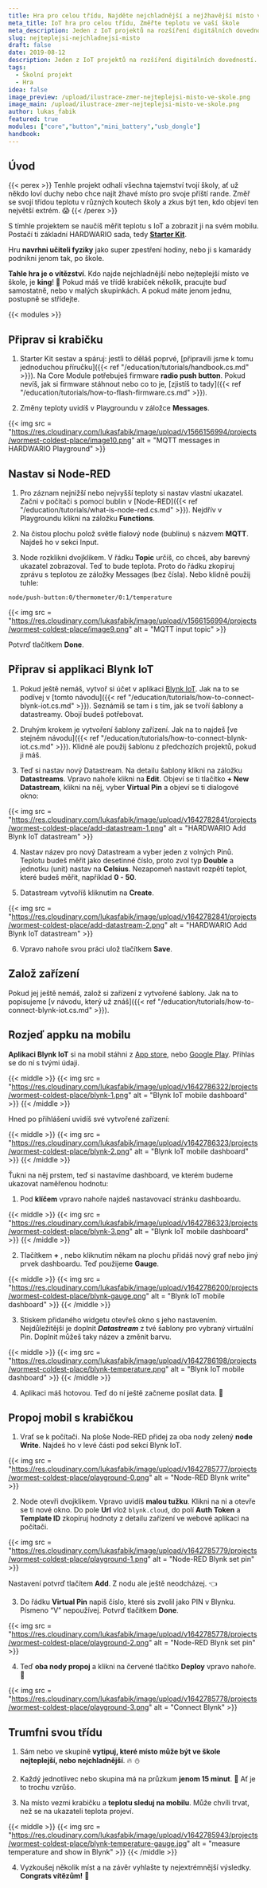 ```yaml
---
title: Hra pro celou třídu, Najděte nejchladnější a nejžhavější místo ve vaší škole
meta_title: IoT hra pro celou třídu, Změřte teplotu ve vaší škole
meta_description: Jeden z IoT projektů na rozšíření digitálních dovedností. Sestavte se Starter Kitem od HARDWARIOu zařízení, se kterým najdete nejchladnější a nejžhavější místo ve škole.
slug: nejteplejsi-nejchladnejsi-misto
draft: false
date: 2019-08-12
description: Jeden z IoT projektů na rozšíření digitálních dovedností. Sestavte se Starter Kitem od HARDWARIOu zařízení, se kterým najdete nejchladnější a nejžhavější místo ve škole.
tags:
  - Školní projekt
  - Hra
idea: false
image_preview: /upload/ilustrace-zmer-nejteplejsi-misto-ve-skole.png
image_main: /upload/ilustrace-zmer-nejteplejsi-misto-ve-skole.png
author: lukas_fabik
featured: true
modules: ["core","button","mini_battery","usb_dongle"]
handbook:
---
```


## Úvod

{{< perex >}}
Tenhle projekt odhalí všechna tajemství tvojí školy, ať už někdo loví duchy nebo chce najít žhavé místo pro svoje příští rande. Změř se svojí třídou teplotu v různých koutech školy a zkus být ten, kdo objeví ten největší extrém. 😱
{{< /perex >}}

S tímhle projektem se naučíš měřit teplotu s IoT a zobrazit ji na svém mobilu. Postačí ti základní HARDWARIO sada, tedy [**Starter Kit**](https://obchod.hardwario.cz/starter-kit/).

Hru **navrhni učiteli fyziky** jako super zpestření hodiny, nebo ji s kamarády podnikni jenom tak, po škole.

**Tahle hra je o vítězství**. Kdo najde nejchladnější nebo nejteplejší místo ve škole, je **king**! 👑 Pokud máš ve třídě krabiček několik, pracujte buď samostatně, nebo v malých skupinkách. A pokud máte jenom jednu, postupně se střídejte.

{{< modules >}}

## Připrav si krabičku

1. Starter Kit sestav a spáruj: jestli to děláš poprvé, [připravili jsme k tomu jednoduchou příručku]({{< ref "/education/tutorials/handbook.cs.md" >}}). Na Core Module potřebuješ firmware **radio push button**. Pokud nevíš, jak si firmware stáhnout nebo co to je, [zjistíš to tady]({{< ref "/education/tutorials/how-to-flash-firmware.cs.md" >}}).

2. Změny teploty uvidíš v Playgroundu v záložce **Messages**.

{{< img src = "https://res.cloudinary.com/lukasfabik/image/upload/v1566156994/projects/wormest-coldest-place/image10.png" alt = "MQTT messages in HARDWARIO Playground" >}}

## Nastav si Node-RED

1. Pro záznam nejnižší nebo nejvyšší teploty si nastav vlastní ukazatel. Začni v počítači s pomocí bublin v [Node-RED]({{< ref "/education/tutorials/what-is-node-red.cs.md" >}}). Nejdřív v Playgroundu klikni na záložku **Functions**.

2. Na čistou plochu polož světle fialový node (bublinu) s názvem **MQTT**. Najdeš ho v sekci Input.

3. Node rozklikni dvojklikem. V řádku **Topic** určíš, co chceš, aby barevný ukazatel zobrazoval. Teď to bude teplota. Proto do řádku zkopíruj zprávu s teplotou ze záložky Messages (bez čísla). Nebo klidně použij tuhle:

```
node/push-button:0/thermometer/0:1/temperature
```

{{< img src = "https://res.cloudinary.com/lukasfabik/image/upload/v1566156994/projects/wormest-coldest-place/image9.png" alt = "MQTT input topic" >}}

Potvrď tlačítkem **Done**.

## Připrav si applikaci Blynk IoT

1. Pokud ještě nemáš, vytvoř si účet v aplikaci [Blynk IoT](https://blynk.io). Jak na to se podívej v [tomto návodu]({{< ref "/education/tutorials/how-to-connect-blynk-iot.cs.md" >}}). Seznámíš se tam i s tím, jak se tvoří šablony a datastreamy. Obojí budeš potřebovat.

2. Druhým krokem je vytvoření šablony zařízení. Jak na to najdeš [ve stejném návodu]({{< ref "/education/tutorials/how-to-connect-blynk-iot.cs.md" >}}). Klidně ale použij šablonu z předchozích projektů, pokud ji máš.

3. Teď si nastav nový Datastream. Na detailu šablony klikni na záložku **Datastreams**. Vpravo nahoře klikni na **Edit**. Objeví se ti tlačítko **+ New Datastream**, klikni na něj, vyber **Virtual Pin** a objeví se ti dialogové okno:

{{< img src = "https://res.cloudinary.com/lukasfabik/image/upload/v1642782841/projects/wormest-coldest-place/add-datastream-1.png" alt = "HARDWARIO Add Blynk IoT datastream" >}}

4. Nastav název pro nový Datastream a vyber jeden z volných Pinů. Teplotu budeš měřit jako desetinné číslo, proto zvol typ **Double** a jednotku (unit) nastav na **Celsius**. Nezapomeň nastavit rozpětí teplot, které budeš měřit, například **0 - 50**.

5. Datastream vytvoříš kliknutím na **Create**. 

{{< img src = "https://res.cloudinary.com/lukasfabik/image/upload/v1642782841/projects/wormest-coldest-place/add-datastream-2.png" alt = "HARDWARIO Add Blynk IoT datastream" >}}

6. Vpravo nahoře svou práci ulož tlačítkem **Save**.

## Založ zařízení

Pokud jej ještě nemáš, založ si zařízení z vytvořené šablony. Jak na to popisujeme [v návodu, který už znáš]({{< ref "/education/tutorials/how-to-connect-blynk-iot.cs.md" >}}).

## Rozjeď appku na mobilu

**Aplikaci Blynk IoT** si na mobil stáhni z [App store](https://apps.apple.com/us/app/blynk-iot/id1559317868), nebo [Google Play](https://play.google.com/store/apps/details?id=cloud.blynk). Přihlas se do ní s tvými údaji. 

{{< middle >}}
{{< img src = "https://res.cloudinary.com/lukasfabik/image/upload/v1642786322/projects/wormest-coldest-place/blynk-1.png" alt = "Blynk IoT mobile dashboard" >}}
{{< /middle >}}

Hned po přihlášení uvidíš své vytvořené zařízení:

{{< middle >}}
{{< img src = "https://res.cloudinary.com/lukasfabik/image/upload/v1642786323/projects/wormest-coldest-place/blynk-2.png" alt = "Blynk IoT mobile dashboard" >}}
{{< /middle >}}

Ťukni na něj prstem, teď si nastavíme dashboard, ve kterém budeme ukazovat naměřenou hodnotu:

1. Pod **klíčem** vpravo nahoře najdeš nastavovací stránku dashboardu.

{{< middle >}}
{{< img src = "https://res.cloudinary.com/lukasfabik/image/upload/v1642786323/projects/wormest-coldest-place/blynk-3.png" alt = "Blynk IoT mobile dashboard" >}}
{{< /middle >}}

2. Tlačítkem **+** , nebo kliknutím někam na plochu přidáš nový graf nebo jiný prvek dashboardu. Teď použijeme **Gauge**.

{{< middle >}}
{{< img src = "https://res.cloudinary.com/lukasfabik/image/upload/v1642786200/projects/wormest-coldest-place/blynk-gauge.png" alt = "Blynk IoT mobile dashboard" >}}
{{< /middle >}}

3. Stiskem přidaného widgetu otevřeš okno s jeho nastavením. Nejdůležitější je doplnit ***Datastream*** z tvé šablony pro vybraný virtuální Pin. Doplnit můžeš taky název a změnit barvu.

{{< middle >}}
{{< img src = "https://res.cloudinary.com/lukasfabik/image/upload/v1642786198/projects/wormest-coldest-place/blynk-temperature.png" alt = "Blynk IoT mobile dashboard" >}}
{{< /middle >}}

4. Aplikaci máš hotovou. Teď do ní ještě začneme posílat data. 💪

## Propoj mobil s krabičkou

1. Vrať se k počítači. Na ploše Node-RED přidej za oba nody zelený **node Write**. Najdeš ho v levé části pod sekcí Blynk IoT.

{{< img src = "https://res.cloudinary.com/lukasfabik/image/upload/v1642785777/projects/wormest-coldest-place/playground-0.png" alt = "Node-RED Blynk write" >}}

2. Node otevři dvojklikem. Vpravo uvidíš **malou tužku**. Klikni na ni a otevře se ti nové okno. Do pole **Url** vlož ``blynk.cloud``, do polí **Auth Token** a **Template ID** zkopíruj hodnoty z detailu zařízení ve webové aplikaci na počítači.

{{< img src = "https://res.cloudinary.com/lukasfabik/image/upload/v1642785779/projects/wormest-coldest-place/playground-1.png" alt = "Node-RED Blynk set pin" >}}

Nastavení potvrď tlačítem **Add**. Z nodu ale ještě neodcházej. 👈

3. Do řádku **Virtual Pin** napiš číslo, které sis zvolil jako PIN v Blynku. Písmeno “V” nepoužívej.
Potvrď tlačítkem **Done**.

{{< img src = "https://res.cloudinary.com/lukasfabik/image/upload/v1642785778/projects/wormest-coldest-place/playground-2.png" alt = "Node-RED Blynk set pin" >}}

4. Teď **oba nody propoj** a klikni na červené tlačítko **Deploy** vpravo nahoře. 🚨

{{< img src = "https://res.cloudinary.com/lukasfabik/image/upload/v1642785778/projects/wormest-coldest-place/playground-3.png" alt = "Connect Blynk" >}}

## Trumfni svou třídu

1. Sám nebo ve skupině **vytipuj, které místo může být ve škole nejteplejší, nebo nejchladnější**. 🔥 ⛄

2. Každý jednotlivec nebo skupina má na průzkum **jenom 15 minut**. 🔦 Ať je to trochu vzrůšo.

3. Na místo vezmi krabičku a **teplotu sleduj na mobilu**. Může chvíli trvat, než se na ukazateli teplota projeví.

{{< middle >}}
{{< img src = "https://res.cloudinary.com/lukasfabik/image/upload/v1642785943/projects/wormest-coldest-place/blynk-temperature-gauge.jpg" alt = "measure temperature and show in Blynk" >}}
{{< /middle >}}

4. Vyzkoušej několik míst a na závěr vyhlašte ty nejextrémnější výsledky. **Congrats vítězům!** 🎇
